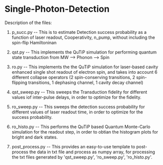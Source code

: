 # Single-Photon-Detection

Description of the files:

1. p_succ.py -- This is to estimate Detection success probability as a function of laser readout, Cooperativity, n_pump, without including the spin-flip Hamiltoninan

2. qst.py -- This implements the QuTiP simulation for performing quantum state transduction from MW --> Phonon --> Spin
   
3. ro.py -- This implements the the QuTiP simulation for laser-based cavity enhanced single shot readout of electron spin, and takes into account 6 different collapse operators (2 spin-conserving transitions, 2 spin-flipping transitions, 1 dephasing channel, 1 cavity decay channel)
   
4. qst_sweep.py -- This sweeps the Transduction fidelity for different values iof inter-pulse delays, in order to optimize for the fidelity.

5. ro_sweep.py -- This sweeps the detection success probability for different values of laser readout time, in order to optimize for the success probability.

6. ro_histo.py -- This performs the QuTiP based Quantum Monte-Carlo simulation for the readout step, in order to obtian the histogram plots for bright and dark states.

7. post_process.py -- This provides an easy-to-use template to post-process the data in txt file and process as numpy array, for processing the txt files generated by 'qst_sweep.py', 'ro_sweep.py', 'ro_histo.py'.

